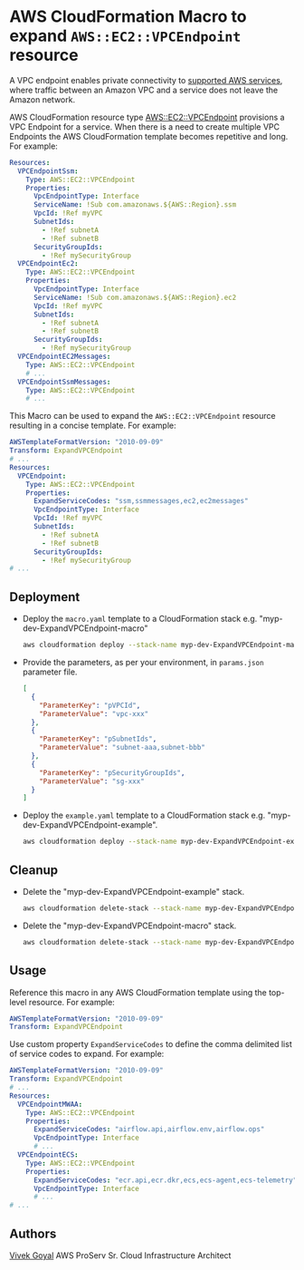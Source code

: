 # AWS CloudFormation Macro to expand `AWS::EC2::VPCEndpoint` resource
A VPC endpoint enables private connectivity to [supported AWS services](https://docs.aws.amazon.com/vpc/latest/privatelink/aws-services-privatelink-support.html), where traffic between an Amazon VPC and a service does not leave the Amazon network.

AWS CloudFormation resource type [AWS::EC2::VPCEndpoint](https://docs.aws.amazon.com/AWSCloudFormation/latest/UserGuide/aws-resource-ec2-vpcendpoint.html) provisions a VPC Endpoint for a service. When there is a need to create multiple VPC Endpoints the AWS CloudFormation template becomes repetitive and long.
For example:
```yaml
Resources:
  VPCEndpointSsm:
    Type: AWS::EC2::VPCEndpoint
    Properties:
      VpcEndpointType: Interface
      ServiceName: !Sub com.amazonaws.${AWS::Region}.ssm
      VpcId: !Ref myVPC
      SubnetIds:
        - !Ref subnetA
        - !Ref subnetB
      SecurityGroupIds:
        - !Ref mySecurityGroup
  VPCEndpointEc2:
    Type: AWS::EC2::VPCEndpoint
    Properties:
      VpcEndpointType: Interface
      ServiceName: !Sub com.amazonaws.${AWS::Region}.ec2
      VpcId: !Ref myVPC
      SubnetIds:
        - !Ref subnetA
        - !Ref subnetB
      SecurityGroupIds:
        - !Ref mySecurityGroup
  VPCEndpointEC2Messages:
    Type: AWS::EC2::VPCEndpoint
    # ...
  VPCEndpointSsmMessages:
    Type: AWS::EC2::VPCEndpoint
    # ...
```
This Macro can be used to expand the `AWS::EC2::VPCEndpoint` resource resulting in a concise template. For example:
```yaml
AWSTemplateFormatVersion: "2010-09-09"
Transform: ExpandVPCEndpoint
# ...
Resources:
  VPCEndpoint:
    Type: AWS::EC2::VPCEndpoint
    Properties:
      ExpandServiceCodes: "ssm,ssmmessages,ec2,ec2messages"
      VpcEndpointType: Interface
      VpcId: !Ref myVPC
      SubnetIds:
        - !Ref subnetA
        - !Ref subnetB
      SecurityGroupIds:
        - !Ref mySecurityGroup
# ...
```
## Deployment
- Deploy the `macro.yaml` template to a CloudFormation stack e.g. "myp-dev-ExpandVPCEndpoint-macro"
  ```bash
  aws cloudformation deploy --stack-name myp-dev-ExpandVPCEndpoint-macro --template-file ./macro.yaml --capabilities CAPABILITY_NAMED_IAM
  ```
- Provide the parameters, as per your environment, in `params.json` parameter file.
  ```json
  [
    {
      "ParameterKey": "pVPCId",
      "ParameterValue": "vpc-xxx"
    },
    {
      "ParameterKey": "pSubnetIds",
      "ParameterValue": "subnet-aaa,subnet-bbb"
    },
    {
      "ParameterKey": "pSecurityGroupIds",
      "ParameterValue": "sg-xxx"
    }
  ]
  ```
- Deploy the `example.yaml` template to a CloudFormation stack e.g. "myp-dev-ExpandVPCEndpoint-example".
  ```bash
  aws cloudformation deploy --stack-name myp-dev-ExpandVPCEndpoint-example --template-file ./example.yaml --parameter-overrides file://params.json
  ```
## Cleanup
- Delete the "myp-dev-ExpandVPCEndpoint-example" stack.
  ```bash
  aws cloudformation delete-stack --stack-name myp-dev-ExpandVPCEndpoint-example
  ```
- Delete the "myp-dev-ExpandVPCEndpoint-macro" stack.
  ```bash
  aws cloudformation delete-stack --stack-name myp-dev-ExpandVPCEndpoint-macro
  ```
<div style="page-break-after: always;"></div>

## Usage
Reference this macro in any AWS CloudFormation template using the top-level resource. For example:
```yaml
AWSTemplateFormatVersion: "2010-09-09"
Transform: ExpandVPCEndpoint
```
Use custom property `ExpandServiceCodes` to define the comma delimited list of service codes to expand. For example:
```yaml
AWSTemplateFormatVersion: "2010-09-09"
Transform: ExpandVPCEndpoint
# ...
Resources:
  VPCEndpointMWAA:
    Type: AWS::EC2::VPCEndpoint
    Properties:
      ExpandServiceCodes: "airflow.api,airflow.env,airflow.ops"
      VpcEndpointType: Interface
      # ...
  VPCEndpointECS:
    Type: AWS::EC2::VPCEndpoint
    Properties:
      ExpandServiceCodes: "ecr.api,ecr.dkr,ecs,ecs-agent,ecs-telemetry"
      VpcEndpointType: Interface
      # ...
# ...
```
## Authors

[Vivek Goyal](https://github.com/vivgoyal-aws) AWS ProServ Sr. Cloud Infrastructure Architect
